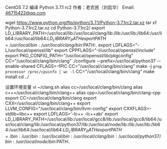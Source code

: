 CentOS 7.2 编译 Python 3.7.1 rc2
作者：老农民（刘启华）
Email: 46715422@qq.com
    
wget https://www.python.org/ftp/python/3.7.1/Python-3.7.1rc2.tar.xz
tar xf Python-3.7.1rc2.tar.xz
cd Python-3.7.1rc2/
export LD_LIBRARY_PATH=/usr/local/lib:/usr/local/clang/lib:/lib:/usr/lib:/lib64:/usr/lib64:/usr/local/lib64:$LD_LIBRARY_PATH
export PATH=/usr/local/bin:/usr/local/clang/bin:$PATH:.
export LDFLAGS="-L/usr/local/openssl/lib"
export CPPFLAGS="-I/usr/local/openssl/include"
export PKG_CONFIG_PATH="/usr/local/openssl/lib/pkgconfig"
CC="/usr/local/clang/bin/clang" ./configure --prefix=/usr/local/python37 --enable-shared CFLAGS=-fPIC
CC="/usr/local/clang/bin/clang" make -j `grep processor /proc/cpuinfo | wc -l`
CC="/usr/local/clang/bin/clang" make install
cd ../

设置环境变量
vi ~/clang.sh
alias cc=/usr/local/clang/bin/clang
alias c++=/usr/local/clang/bin/clang++
alias cpp=/usr/local/clang/bin/clang-cpp
export CC=/usr/local/clang/bin/clang
export CXX=/usr/local/clang/bin/clang++
export LLVM_CONFIG="/usr/local/clang/bin/llvm-config"
export CXXFLAGS=-stdlib=libc++
export LDFLAGS='-lc++ -lc++abi'
export LD_LIBRARY_PATH=/usr/local/lib:/usr/local/gcc8/lib:/usr/local/gcc8/lib64:/usr/local/clang/lib:/usr/local/python37/lib:/usr/local/node/lib:/lib:/usr/lib:/lib64:/usr/lib64:/usr/local/lib64:$LD_LIBRARY_PATH
export PATH=/bin:/usr/bin:/usr/local/bin:/usr/local/clang/bin:/usr/local/python37/bin:/usr/local/node/bin:$PATH:.
    